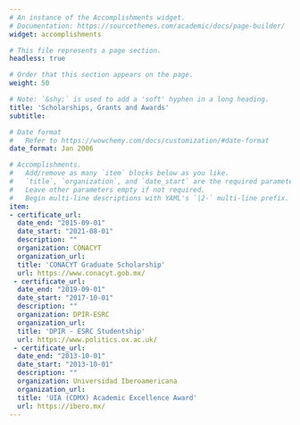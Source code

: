 ```yaml
---
# An instance of the Accomplishments widget.
# Documentation: https://sourcethemes.com/academic/docs/page-builder/
widget: accomplishments

# This file represents a page section.
headless: true

# Order that this section appears on the page.
weight: 50

# Note: `&shy;` is used to add a 'soft' hyphen in a long heading.
title: 'Scholarships, Grants and Awards'
subtitle:

# Date format
#   Refer to https://wowchemy.com/docs/customization/#date-format
date_format: Jan 2006

# Accomplishments.
#   Add/remove as many `item` blocks below as you like.
#   `title`, `organization`, and `date_start` are the required parameters.
#   Leave other parameters empty if not required.
#   Begin multi-line descriptions with YAML's `|2-` multi-line prefix.
item:
- certificate_url: 
  date_end: "2015-09-01"
  date_start: "2021-08-01"
  description: ""
  organization: CONACYT
  organization_url: 
  title: 'CONACYT Graduate Scholarship'
  url: https://www.conacyt.gob.mx/
 - certificate_url: 
  date_end: "2019-09-01"
  date_start: "2017-10-01"
  description: ""
  organization: DPIR-ESRC
  organization_url: 
  title: 'DPIR - ESRC Studentship'
  url: https://www.politics.ox.ac.uk/
 - certificate_url: 
  date_end: "2013-10-01"
  date_start: "2013-10-01"
  description: ""
  organization: Universidad Iberoamericana
  organization_url: 
  title: 'UIA (CDMX) Academic Excellence Award'
  url: https://ibero.mx/
---
```

